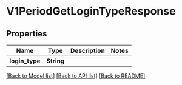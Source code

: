 # V1PeriodGetLoginTypeResponse

## Properties

Name | Type | Description | Notes
------------ | ------------- | ------------- | -------------
**login_type** | **String** |  | 

[[Back to Model list]](../README.md#documentation-for-models) [[Back to API list]](../README.md#documentation-for-api-endpoints) [[Back to README]](../README.md)



